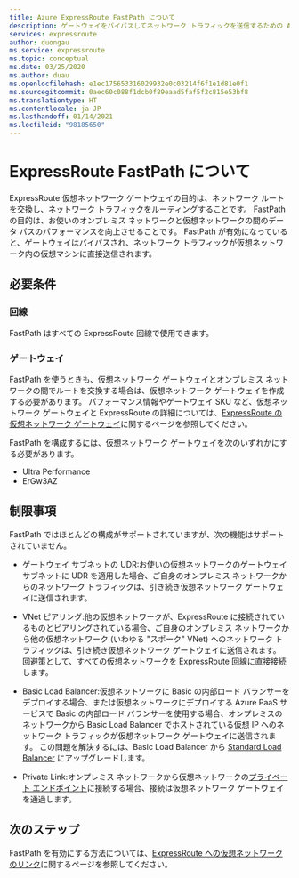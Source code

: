 ```yaml
---
title: Azure ExpressRoute FastPath について
description: ゲートウェイをバイパスしてネットワーク トラフィックを送信するための Azure ExpressRoute FastPath について説明します
services: expressroute
author: duongau
ms.service: expressroute
ms.topic: conceptual
ms.date: 03/25/2020
ms.author: duau
ms.openlocfilehash: e1ec175653316029932e0c03214f6f1e1d81e0f1
ms.sourcegitcommit: 0aec60c088f1dcb0f89eaad5faf5f2c815e53bf8
ms.translationtype: HT
ms.contentlocale: ja-JP
ms.lasthandoff: 01/14/2021
ms.locfileid: "98185650"
---
```

# <a name="about-expressroute-fastpath"></a>ExpressRoute FastPath について

ExpressRoute 仮想ネットワーク ゲートウェイの目的は、ネットワーク ルートを交換し、ネットワーク トラフィックをルーティングすることです。 FastPath の目的は、お使いのオンプレミス ネットワークと仮想ネットワークの間のデータ パスのパフォーマンスを向上させることです。 FastPath が有効になっていると、ゲートウェイはバイパスされ、ネットワーク トラフィックが仮想ネットワーク内の仮想マシンに直接送信されます。

## <a name="requirements"></a>必要条件

### <a name="circuits"></a>回線

FastPath はすべての ExpressRoute 回線で使用できます。

### <a name="gateways"></a>ゲートウェイ

FastPath を使うときも、仮想ネットワーク ゲートウェイとオンプレミス ネットワークの間でルートを交換する場合は、仮想ネットワーク ゲートウェイを作成する必要があります。 パフォーマンス情報やゲートウェイ SKU など、仮想ネットワーク ゲートウェイと ExpressRoute の詳細については、[ExpressRoute の仮想ネットワーク ゲートウェイ](expressroute-about-virtual-network-gateways.md)に関するページを参照してください。

FastPath を構成するには、仮想ネットワーク ゲートウェイを次のいずれかにする必要があります。

* Ultra Performance
* ErGw3AZ

## <a name="limitations"></a>制限事項

FastPath ではほとんどの構成がサポートされていますが、次の機能はサポートされていません。

* ゲートウェイ サブネットの UDR:お使いの仮想ネットワークのゲートウェイ サブネットに UDR を適用した場合、ご自身のオンプレミス ネットワークからのネットワーク トラフィックは、引き続き仮想ネットワーク ゲートウェイに送信されます。

* VNet ピアリング:他の仮想ネットワークが、ExpressRoute に接続されているものとピアリングされている場合、ご自身のオンプレミス ネットワークから他の仮想ネットワーク (いわゆる "スポーク" VNet) へのネットワーク トラフィックは、引き続き仮想ネットワーク ゲートウェイに送信されます。 回避策として、すべての仮想ネットワークを ExpressRoute 回線に直接接続します。

* Basic Load Balancer:仮想ネットワークに Basic の内部ロード バランサーをデプロイする場合、または仮想ネットワークにデプロイする Azure PaaS サービスで Basic の内部ロード バランサーを使用する場合、オンプレミスのネットワークから Basic Load Balancer でホストされている仮想 IP へのネットワーク トラフィックが仮想ネットワーク ゲートウェイに送信されます。 この問題を解決するには、Basic Load Balancer から [Standard Load Balancer](../load-balancer/load-balancer-overview.md) にアップグレードします。

* Private Link:オンプレミス ネットワークから仮想ネットワークの[プライベート エンドポイント](../private-link/private-link-overview.md)に接続する場合、接続は仮想ネットワーク ゲートウェイを通過します。
 
## <a name="next-steps"></a>次のステップ

FastPath を有効にする方法については、[ExpressRoute への仮想ネットワークのリンク](expressroute-howto-linkvnet-arm.md#configure-expressroute-fastpath)に関するページを参照してください。
